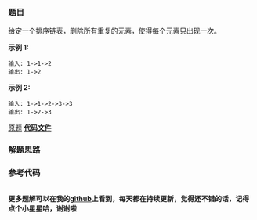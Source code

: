 ### 题目
给定一个排序链表，删除所有重复的元素，使得每个元素只出现一次。

**示例  1:**

    
    
    输入: 1->1->2
    输出: 1->2
    

**示例  2:**

    
    
    输入: 1->1->2->3->3
    输出: 1->2->3

[原题](https://leetcode-cn.com/problems/remove-duplicates-from-sorted-list/)    **[代码文件]()**


### 解题思路




### 参考代码

```go


```




**更多题解可以在我的[github](https://github.com/LZH139/leetcode_Go)上看到，每天都在持续更新，觉得还不错的话，记得点个小星星哈，谢谢啦**
